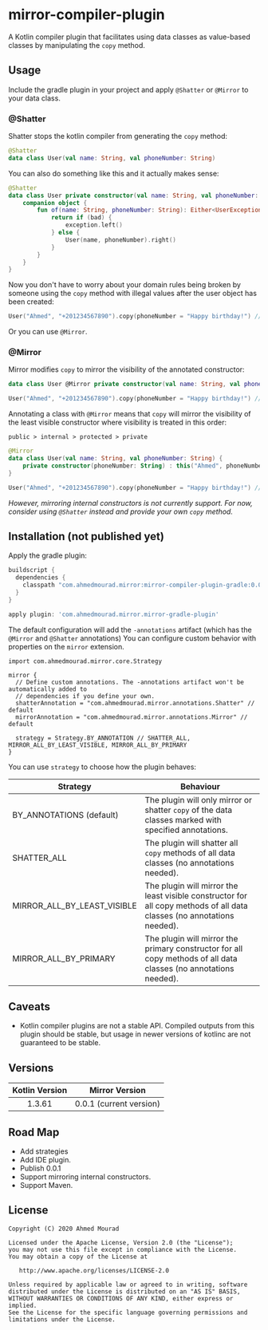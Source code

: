 mirror-compiler-plugin
========================

A Kotlin compiler plugin that facilitates using data classes as value-based classes
 by manipulating the `copy` method.

## Usage

Include the gradle plugin in your project and apply `@Shatter` or `@Mirror` to your data class.

### @Shatter

Shatter stops the kotlin compiler from generating the `copy` method:

```kotlin
@Shatter
data class User(val name: String, val phoneNumber: String)
```

You can also do something like this and it actually makes sense:

```kotlin
@Shatter
data class User private constructor(val name: String, val phoneNumber: String) {
    companion object {
        fun of(name: String, phoneNumber: String): Either<UserException, User> {
            return if (bad) {
                exception.left()
            } else {
                User(name, phoneNumber).right()
            }
        }
    }
}
```

Now you don't have to worry about your domain rules being broken by someone
 using the `copy` method with illegal values after the user object has been created:

```kotlin
User("Ahmed", "+201234567890").copy(phoneNumber = "Happy birthday!") // Unresolved reference
```

Or you can use `@Mirror`.

### @Mirror

Mirror modifies `copy` to mirror the visibility of the annotated constructor:

```kotlin
data class User @Mirror private constructor(val name: String, val phoneNumber: String)
```

```kotlin
User("Ahmed", "+201234567890").copy(phoneNumber = "Happy birthday!") // copy is private in User
```

Annotating a class with `@Mirror` means that `copy` will mirror
 the visibility of the least visible constructor where visibility is treated in this order:

`public > internal > protected > private` 

```kotlin
@Mirror
data class User(val name: String, val phoneNumber: String) {
    private constructor(phoneNumber: String) : this("Ahmed", phoneNumber)
}
```

```kotlin
User("Ahmed", "+201234567890").copy(phoneNumber = "Happy birthday!") // copy is private in User
```

*However, mirroring internal constructors is not currently support.*
*For now, consider using `@Shatter` instead and provide your own `copy` method.*

## Installation (not published yet)

Apply the gradle plugin:

```gradle
buildscript {
  dependencies {
    classpath "com.ahmedmourad.mirror:mirror-compiler-plugin-gradle:0.0.1"
  }  
}

apply plugin: 'com.ahmedmourad.mirror.mirror-gradle-plugin'
```

The default configuration will add the `-annotations` artifact (which has
 the `@Mirror` and `@Shatter` annotations) 
You can configure custom behavior with properties on the `mirror` extension.

```
import com.ahmedmourad.mirror.core.Strategy

mirror {
  // Define custom annotations. The -annotations artifact won't be automatically added to
  // dependencies if you define your own.
  shatterAnnotation = "com.ahmedmourad.mirror.annotations.Shatter" // default
  mirrorAnnotation = "com.ahmedmourad.mirror.annotations.Mirror" // default

  strategy = Strategy.BY_ANNOTATION // SHATTER_ALL, MIRROR_ALL_BY_LEAST_VISIBLE, MIRROR_ALL_BY_PRIMARY
}
```

You can use `strategy` to choose how the plugin behaves:

| Strategy | Behaviour |
| ---------- | ----------|
| BY_ANNOTATIONS (default) | The plugin will only mirror or shatter `copy` of the data classes marked with specified annotations. |
| SHATTER_ALL | The plugin will shatter all `copy` methods of all data classes (no annotations needed). |
| MIRROR_ALL_BY_LEAST_VISIBLE | The plugin will mirror the least visible constructor for all copy methods of all data classes (no annotations needed). |
| MIRROR_ALL_BY_PRIMARY | The plugin will mirror the primary constructor for all copy methods of all data classes (no annotations needed). |


## Caveats

- Kotlin compiler plugins are not a stable API. Compiled outputs from this plugin should be stable,
but usage in newer versions of kotlinc are not guaranteed to be stable.

## Versions

| Kotlin Version | Mirror Version |
| :------------: | :------------: |
| 1.3.61 | 0.0.1 (current version)

## Road Map

- Add strategies
- Add IDE plugin.
- Publish 0.0.1
- Support mirroring internal constructors.
- Support Maven.

License
-------

    Copyright (C) 2020 Ahmed Mourad

    Licensed under the Apache License, Version 2.0 (the "License");
    you may not use this file except in compliance with the License.
    You may obtain a copy of the License at

       http://www.apache.org/licenses/LICENSE-2.0

    Unless required by applicable law or agreed to in writing, software
    distributed under the License is distributed on an "AS IS" BASIS,
    WITHOUT WARRANTIES OR CONDITIONS OF ANY KIND, either express or implied.
    See the License for the specific language governing permissions and
    limitations under the License.

 [snapshots]: https://oss.sonatype.org/content/repositories/snapshots/